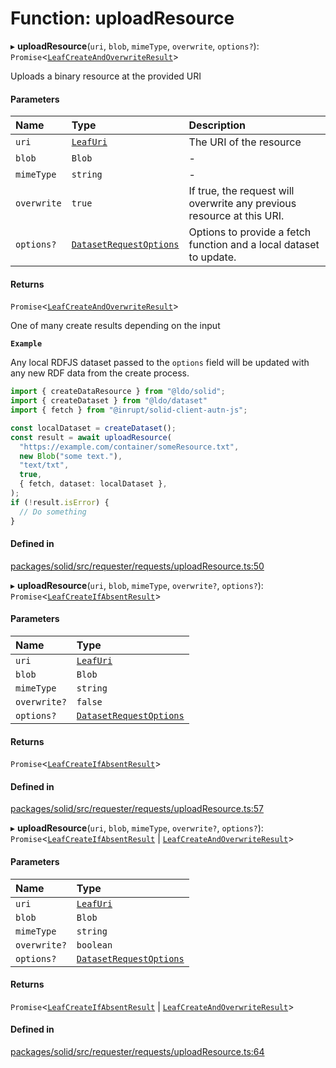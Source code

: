 # Function: uploadResource

▸ **uploadResource**(`uri`, `blob`, `mimeType`, `overwrite`, `options?`): `Promise`\<[`LeafCreateAndOverwriteResult`](../types/LeafCreateAndOverwriteResult.md)\>

Uploads a binary resource at the provided URI

#### Parameters

| Name | Type | Description |
| :------ | :------ | :------ |
| `uri` | [`LeafUri`](../types/LeafUri.md) | The URI of the resource |
| `blob` | `Blob` | - |
| `mimeType` | `string` | - |
| `overwrite` | ``true`` | If true, the request will overwrite any previous resource at this URI. |
| `options?` | [`DatasetRequestOptions`](../interfaces/DatasetRequestOptions.md) | Options to provide a fetch function and a local dataset to update. |

#### Returns

`Promise`\<[`LeafCreateAndOverwriteResult`](../types/LeafCreateAndOverwriteResult.md)\>

One of many create results depending on the input

**`Example`**

Any local RDFJS dataset passed to the `options` field will be updated with
any new RDF data from the create process.

```typescript
import { createDataResource } from "@ldo/solid";
import { createDataset } from "@ldo/dataset"
import { fetch } from "@inrupt/solid-client-autn-js";

const localDataset = createDataset();
const result = await uploadResource(
  "https://example.com/container/someResource.txt",
  new Blob("some text."),
  "text/txt",
  true,
  { fetch, dataset: localDataset },
);
if (!result.isError) {
  // Do something
}
```

#### Defined in

[packages/solid/src/requester/requests/uploadResource.ts:50](https://github.com/o-development/ldo/blob/b955d3b/packages/solid/src/requester/requests/uploadResource.ts#L50)

▸ **uploadResource**(`uri`, `blob`, `mimeType`, `overwrite?`, `options?`): `Promise`\<[`LeafCreateIfAbsentResult`](../types/LeafCreateIfAbsentResult.md)\>

#### Parameters

| Name | Type |
| :------ | :------ |
| `uri` | [`LeafUri`](../types/LeafUri.md) |
| `blob` | `Blob` |
| `mimeType` | `string` |
| `overwrite?` | ``false`` |
| `options?` | [`DatasetRequestOptions`](../interfaces/DatasetRequestOptions.md) |

#### Returns

`Promise`\<[`LeafCreateIfAbsentResult`](../types/LeafCreateIfAbsentResult.md)\>

#### Defined in

[packages/solid/src/requester/requests/uploadResource.ts:57](https://github.com/o-development/ldo/blob/b955d3b/packages/solid/src/requester/requests/uploadResource.ts#L57)

▸ **uploadResource**(`uri`, `blob`, `mimeType`, `overwrite?`, `options?`): `Promise`\<[`LeafCreateIfAbsentResult`](../types/LeafCreateIfAbsentResult.md) \| [`LeafCreateAndOverwriteResult`](../types/LeafCreateAndOverwriteResult.md)\>

#### Parameters

| Name | Type |
| :------ | :------ |
| `uri` | [`LeafUri`](../types/LeafUri.md) |
| `blob` | `Blob` |
| `mimeType` | `string` |
| `overwrite?` | `boolean` |
| `options?` | [`DatasetRequestOptions`](../interfaces/DatasetRequestOptions.md) |

#### Returns

`Promise`\<[`LeafCreateIfAbsentResult`](../types/LeafCreateIfAbsentResult.md) \| [`LeafCreateAndOverwriteResult`](../types/LeafCreateAndOverwriteResult.md)\>

#### Defined in

[packages/solid/src/requester/requests/uploadResource.ts:64](https://github.com/o-development/ldo/blob/b955d3b/packages/solid/src/requester/requests/uploadResource.ts#L64)

